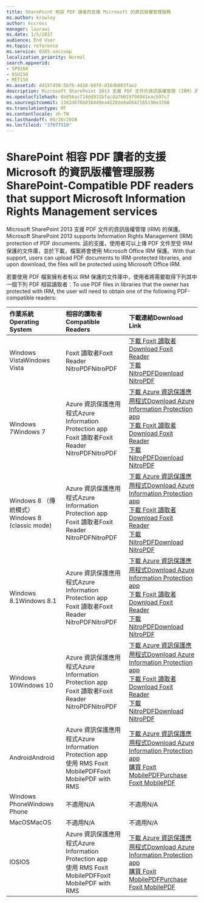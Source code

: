 ```yaml
---
title: SharePoint 相容 PDF 讀者的支援 Microsoft 的資訊版權管理服務
ms.author: krowley
author: kccross
manager: laurawi
ms.date: 1/5/2017
audience: End User
ms.topic: reference
ms.service: O365-seccomp
localization_priority: Normal
search.appverid:
- SPO160
- OSU150
- MET150
ms.assetid: dd197d58-5bf6-4d18-b9f8-d16db603fae2
description: Microsoft SharePoint 2013 支援 PDF 文件的資訊版權管理 (IRM) 的保護。 該的支援，使用者可以上傳 PDF 文件至受 IRM 保護的文件庫，並於下載，檔案將會使用 Microsoft Office IRM 保護。
ms.openlocfilehash: 0a856ac714dd931bfac0a76019796941eacb97c7
ms.sourcegitcommit: 1162d676b036449ea4220de8a6642165190e3398
ms.translationtype: MT
ms.contentlocale: zh-TW
ms.lasthandoff: 09/20/2019
ms.locfileid: "37077510"
---
```

# <a name="sharepoint-compatible-pdf-readers-that-support-microsoft-information-rights-management-services"></a><span data-ttu-id="57393-104">SharePoint 相容 PDF 讀者的支援 Microsoft 的資訊版權管理服務</span><span class="sxs-lookup"><span data-stu-id="57393-104">SharePoint-Compatible PDF readers that support Microsoft Information Rights Management services</span></span>

<span data-ttu-id="57393-105">Microsoft SharePoint 2013 支援 PDF 文件的資訊版權管理 (IRM) 的保護。</span><span class="sxs-lookup"><span data-stu-id="57393-105">Microsoft SharePoint 2013 supports Information Rights Management (IRM) protection of PDF documents.</span></span> <span data-ttu-id="57393-106">該的支援，使用者可以上傳 PDF 文件至受 IRM 保護的文件庫，並於下載，檔案將會使用 Microsoft Office IRM 保護。</span><span class="sxs-lookup"><span data-stu-id="57393-106">With that support, users can upload PDF documents to IRM-protected libraries, and upon download, the files will be protected using Microsoft Office IRM.</span></span>
  
<span data-ttu-id="57393-107">若要使用 PDF 檔案擁有者有以 IRM 保護的文件庫中，使用者將需要取得下列其中一個下列 PDF 相容讀取者：</span><span class="sxs-lookup"><span data-stu-id="57393-107">To use PDF files in libraries that the owner has protected with IRM, the user will need to obtain one of the following PDF-compatible readers:</span></span>
  
|<span data-ttu-id="57393-108">**作業系統**</span><span class="sxs-lookup"><span data-stu-id="57393-108">**Operating System**</span></span>|<span data-ttu-id="57393-109">**相容的讀取者**</span><span class="sxs-lookup"><span data-stu-id="57393-109">**Compatible Readers**</span></span>|<span data-ttu-id="57393-110">**下載連結**</span><span class="sxs-lookup"><span data-stu-id="57393-110">**Download Link**</span></span>|
|:-----|:-----|:-----|
|<span data-ttu-id="57393-111">Windows Vista</span><span class="sxs-lookup"><span data-stu-id="57393-111">Windows Vista</span></span>  <br/> |<span data-ttu-id="57393-112">Foxit 讀取者</span><span class="sxs-lookup"><span data-stu-id="57393-112">Foxit Reader</span></span>  <br/> <span data-ttu-id="57393-113">NitroPDF</span><span class="sxs-lookup"><span data-stu-id="57393-113">NitroPDF</span></span>  <br/> |[<span data-ttu-id="57393-114">下載 Foxit 讀取者</span><span class="sxs-lookup"><span data-stu-id="57393-114">Download Foxit Reader</span></span>](https://go.microsoft.com/fwlink/?linkid=253210) <br/> [<span data-ttu-id="57393-115">下載 NitroPDF</span><span class="sxs-lookup"><span data-stu-id="57393-115">Download NitroPDF</span></span>](https://www.gonitro.com/pdf-reader) <br/> |
|<span data-ttu-id="57393-116">Windows 7</span><span class="sxs-lookup"><span data-stu-id="57393-116">Windows 7</span></span>  <br/> |<span data-ttu-id="57393-117">Azure 資訊保護應用程式</span><span class="sxs-lookup"><span data-stu-id="57393-117">Azure Information Protection app</span></span>  <br/> <span data-ttu-id="57393-118">Foxit 讀取者</span><span class="sxs-lookup"><span data-stu-id="57393-118">Foxit Reader</span></span>  <br/> <span data-ttu-id="57393-119">NitroPDF</span><span class="sxs-lookup"><span data-stu-id="57393-119">NitroPDF</span></span>  <br/> |[<span data-ttu-id="57393-120">下載 Azure 資訊保護應用程式</span><span class="sxs-lookup"><span data-stu-id="57393-120">Download Azure Information Protection app</span></span>](https://go.microsoft.com/fwlink/?linkid=837797) <br/> [<span data-ttu-id="57393-121">下載 Foxit 讀取者</span><span class="sxs-lookup"><span data-stu-id="57393-121">Download Foxit Reader</span></span>](https://go.microsoft.com/fwlink/?linkid=253210) <br/> [<span data-ttu-id="57393-122">下載 NitroPDF</span><span class="sxs-lookup"><span data-stu-id="57393-122">Download NitroPDF</span></span>](https://www.gonitro.com/pdf-reader) <br/> |
|<span data-ttu-id="57393-123">Windows 8 （傳統模式）</span><span class="sxs-lookup"><span data-stu-id="57393-123">Windows 8 (classic mode)</span></span>  <br/> |<span data-ttu-id="57393-124">Azure 資訊保護應用程式</span><span class="sxs-lookup"><span data-stu-id="57393-124">Azure Information Protection app</span></span>  <br/> <span data-ttu-id="57393-125">Foxit 讀取者</span><span class="sxs-lookup"><span data-stu-id="57393-125">Foxit Reader</span></span>  <br/> <span data-ttu-id="57393-126">NitroPDF</span><span class="sxs-lookup"><span data-stu-id="57393-126">NitroPDF</span></span>  <br/> |[<span data-ttu-id="57393-127">下載 Azure 資訊保護應用程式</span><span class="sxs-lookup"><span data-stu-id="57393-127">Download Azure Information Protection app</span></span>](https://go.microsoft.com/fwlink/?linkid=837797) <br/> [<span data-ttu-id="57393-128">下載 Foxit 讀取者</span><span class="sxs-lookup"><span data-stu-id="57393-128">Download Foxit Reader</span></span>](https://go.microsoft.com/fwlink/?linkid=253210) <br/> [<span data-ttu-id="57393-129">下載 NitroPDF</span><span class="sxs-lookup"><span data-stu-id="57393-129">Download NitroPDF</span></span>](https://www.gonitro.com/pdf-reader) <br/> |
|<span data-ttu-id="57393-130">Windows 8.1</span><span class="sxs-lookup"><span data-stu-id="57393-130">Windows 8.1</span></span>  <br/> |<span data-ttu-id="57393-131">Azure 資訊保護應用程式</span><span class="sxs-lookup"><span data-stu-id="57393-131">Azure Information Protection app</span></span>  <br/> <span data-ttu-id="57393-132">Foxit 讀取者</span><span class="sxs-lookup"><span data-stu-id="57393-132">Foxit Reader</span></span>  <br/> <span data-ttu-id="57393-133">NitroPDF</span><span class="sxs-lookup"><span data-stu-id="57393-133">NitroPDF</span></span>  <br/> |[<span data-ttu-id="57393-134">下載 Azure 資訊保護應用程式</span><span class="sxs-lookup"><span data-stu-id="57393-134">Download Azure Information Protection app</span></span>](https://go.microsoft.com/fwlink/?linkid=837797) <br/> [<span data-ttu-id="57393-135">下載 Foxit 讀取者</span><span class="sxs-lookup"><span data-stu-id="57393-135">Download Foxit Reader</span></span>](https://go.microsoft.com/fwlink/?linkid=253210) <br/> [<span data-ttu-id="57393-136">下載 NitroPDF</span><span class="sxs-lookup"><span data-stu-id="57393-136">Download NitroPDF</span></span>](https://www.gonitro.com/pdf-reader) <br/> |
|<span data-ttu-id="57393-137">Windows 10</span><span class="sxs-lookup"><span data-stu-id="57393-137">Windows 10</span></span>  <br/> |<span data-ttu-id="57393-138">Azure 資訊保護應用程式</span><span class="sxs-lookup"><span data-stu-id="57393-138">Azure Information Protection app</span></span>  <br/> <span data-ttu-id="57393-139">Foxit 讀取者</span><span class="sxs-lookup"><span data-stu-id="57393-139">Foxit Reader</span></span>  <br/> <span data-ttu-id="57393-140">NitroPDF</span><span class="sxs-lookup"><span data-stu-id="57393-140">NitroPDF</span></span>  <br/> |[<span data-ttu-id="57393-141">下載 Azure 資訊保護應用程式</span><span class="sxs-lookup"><span data-stu-id="57393-141">Download Azure Information Protection app</span></span>](https://go.microsoft.com/fwlink/?linkid=837797) <br/> [<span data-ttu-id="57393-142">下載 Foxit 讀取者</span><span class="sxs-lookup"><span data-stu-id="57393-142">Download Foxit Reader</span></span>](https://go.microsoft.com/fwlink/?linkid=253210) <br/> [<span data-ttu-id="57393-143">下載 NitroPDF</span><span class="sxs-lookup"><span data-stu-id="57393-143">Download NitroPDF</span></span>](https://www.gonitro.com/pdf-reader) <br/> |
|<span data-ttu-id="57393-144">Android</span><span class="sxs-lookup"><span data-stu-id="57393-144">Android</span></span>  <br/> |<span data-ttu-id="57393-145">Azure 資訊保護應用程式</span><span class="sxs-lookup"><span data-stu-id="57393-145">Azure Information Protection app</span></span>  <br/> <span data-ttu-id="57393-146">使用 RMS Foxit MobilePDF</span><span class="sxs-lookup"><span data-stu-id="57393-146">Foxit MobilePDF with RMS</span></span>  <br/> |[<span data-ttu-id="57393-147">下載 Azure 資訊保護應用程式</span><span class="sxs-lookup"><span data-stu-id="57393-147">Download Azure Information Protection app</span></span>](https://go.microsoft.com/fwlink/?linkid=836827) <br/> [<span data-ttu-id="57393-148">購買 Foxit MobilePDF</span><span class="sxs-lookup"><span data-stu-id="57393-148">Purchase Foxit MobilePDF</span></span>](https://play.google.com/store/apps/details?id=com.foxit.mobile.pdf.rms) <br/> |
|<span data-ttu-id="57393-149">Windows Phone</span><span class="sxs-lookup"><span data-stu-id="57393-149">Windows Phone</span></span>  <br/> |<span data-ttu-id="57393-150">不適用</span><span class="sxs-lookup"><span data-stu-id="57393-150">N/A</span></span>  <br/> |<span data-ttu-id="57393-151">不適用</span><span class="sxs-lookup"><span data-stu-id="57393-151">N/A</span></span>  <br/> |
|<span data-ttu-id="57393-152">MacOS</span><span class="sxs-lookup"><span data-stu-id="57393-152">MacOS</span></span>  <br/> |<span data-ttu-id="57393-153">不適用</span><span class="sxs-lookup"><span data-stu-id="57393-153">N/A</span></span>  <br/> |<span data-ttu-id="57393-154">不適用</span><span class="sxs-lookup"><span data-stu-id="57393-154">N/A</span></span>  <br/> |
|<span data-ttu-id="57393-155">IOS</span><span class="sxs-lookup"><span data-stu-id="57393-155">IOS</span></span>  <br/> |<span data-ttu-id="57393-156">Azure 資訊保護應用程式</span><span class="sxs-lookup"><span data-stu-id="57393-156">Azure Information Protection app</span></span>  <br/> <span data-ttu-id="57393-157">使用 RMS Foxit MobilePDF</span><span class="sxs-lookup"><span data-stu-id="57393-157">Foxit MobilePDF with RMS</span></span>  <br/> |[<span data-ttu-id="57393-158">下載 Azure 資訊保護應用程式</span><span class="sxs-lookup"><span data-stu-id="57393-158">Download Azure Information Protection app</span></span>](https://go.microsoft.com/fwlink/?linkid=836828) <br/> [<span data-ttu-id="57393-159">購買 Foxit MobilePDF</span><span class="sxs-lookup"><span data-stu-id="57393-159">Purchase Foxit MobilePDF</span></span>](https://play.google.com/store/apps/details?id=com.foxit.mobile.pdf.rms) <br/> |
   

